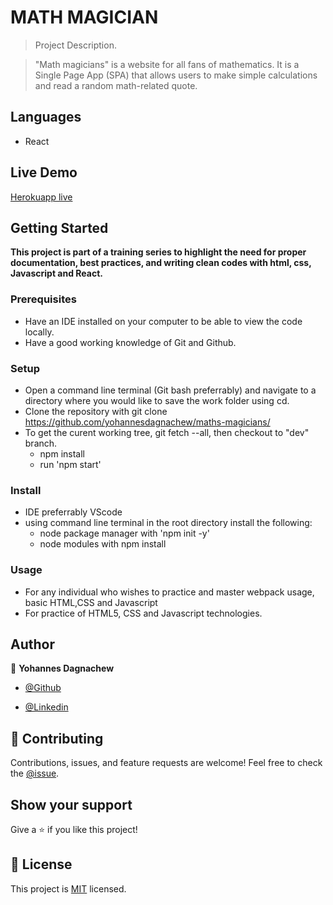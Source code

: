 # MATH MAGICIAN

> Project Description.

> "Math magicians" is a website for all fans of mathematics. It is a Single Page App (SPA) that allows users to make simple calculations and read a random math-related quote.

## Languages

- React

## Live Demo
[Herokuapp live](https://math-magic-cal.herokuapp.com/)

## Getting Started

**This project is part of a training series to highlight the need for proper documentation, best practices, and writing clean codes with html, css, Javascript and React.**

### Prerequisites

- Have an IDE installed on your computer to be able to view the code locally.
- Have a good working knowledge of Git and Github.

### Setup

- Open a command line terminal (Git bash preferrably) and navigate to a directory where you would like to save the work folder using cd.
- Clone the repository with git clone https://github.com/yohannesdagnachew/maths-magicians/
- To get the curent working tree, git fetch --all, then checkout to "dev" branch.
  - npm install
  - run 'npm start'

### Install

- IDE preferrably VScode
- using command line terminal in the root directory install the following:
  - node package manager with 'npm init -y'
  - node modules with npm install 

### Usage

- For any individual who wishes to practice and master webpack usage, basic HTML,CSS and Javascript
- For practice of HTML5, CSS and Javascript technologies.

## Author
👤 **Yohannes Dagnachew**

- [@Github](https://github.com/yohannesdagnachew)

- [@Linkedin](https://www.linkedin.com/in/yohannes-dagnachew-5b163a236/)


## 🤝 Contributing

Contributions, issues, and feature requests are welcome!
Feel free to check the [@issue](https://github.com/yohannesdagnachew/maths-magicians/issues).

## Show your support

Give a ⭐ if you like this project!

## 📝 License

This project is [MIT](./MIT.md) licensed.
